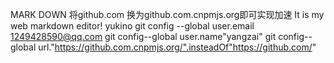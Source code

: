 MARK DOWN
将github.com 换为github.com.cnpmjs.org即可实现加速
It is my web markdown editor! yukino git config --global user.email 1249428590@qq.com
git config--global user.name"yangzai"
git config--global url."https://github.com.cnpmjs.org/".insteadOf"https://github.com/"
